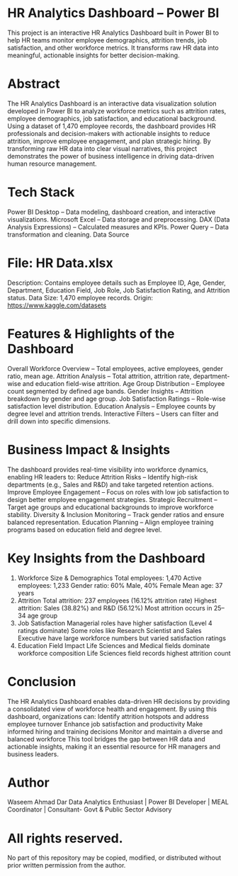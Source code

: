 # HR Analytics Dashboard – Power BI
This project is an interactive HR Analytics Dashboard built in Power BI to help HR teams monitor employee demographics, attrition trends, job satisfaction, and other workforce metrics. It transforms raw HR data into meaningful, actionable insights for better decision-making.

# Abstract
The HR Analytics Dashboard is an interactive data visualization solution developed in Power BI to analyze workforce metrics such as attrition rates, employee demographics, job satisfaction, and educational background. Using a dataset of 1,470 employee records, the dashboard provides HR professionals and decision-makers with actionable insights to reduce attrition, improve employee engagement, and plan strategic hiring. By transforming raw HR data into clear visual narratives, this project demonstrates the power of business intelligence in driving data-driven human resource management.

# Tech Stack
Power BI Desktop – Data modeling, dashboard creation, and interactive visualizations.
Microsoft Excel – Data storage and preprocessing.
DAX (Data Analysis Expressions) – Calculated measures and KPIs.
Power Query – Data transformation and cleaning.
Data Source

# File: HR Data.xlsx
Description: Contains employee details such as Employee ID, Age, Gender, Department, Education Field, Job Role, Job Satisfaction Rating, and Attrition status.
Data Size: 1,470 employee records.
Origin: https://www.kaggle.com/datasets

# Features & Highlights of the Dashboard
Overall Workforce Overview – Total employees, active employees, gender ratio, mean age.
Attrition Analysis – Total attrition, attrition rate, department-wise and education field-wise attrition.
Age Group Distribution – Employee count segmented by defined age bands.
Gender Insights – Attrition breakdown by gender and age group.
Job Satisfaction Ratings – Role-wise satisfaction level distribution.
Education Analysis – Employee counts by degree level and attrition trends.
Interactive Filters – Users can filter and drill down into specific dimensions.

# Business Impact & Insights
The dashboard provides real-time visibility into workforce dynamics, enabling HR leaders to:
Reduce Attrition Risks – Identify high-risk departments (e.g., Sales and R&D) and take targeted retention actions.
Improve Employee Engagement – Focus on roles with low job satisfaction to design better employee engagement strategies.
Strategic Recruitment – Target age groups and educational backgrounds to improve workforce stability.
Diversity & Inclusion Monitoring – Track gender ratios and ensure balanced representation.
Education Planning – Align employee training programs based on education field and degree level.

# Key Insights from the Dashboard
1. Workforce Size & Demographics
Total employees: 1,470
Active employees: 1,233
Gender ratio: 60% Male, 40% Female
Mean age: 37 years
2. Attrition
Total attrition: 237 employees (16.12% attrition rate)
Highest attrition: Sales (38.82%) and R&D (56.12%)
Most attrition occurs in 25–34 age group
3. Job Satisfaction
Managerial roles have higher satisfaction (Level 4 ratings dominate)
Some roles like Research Scientist and Sales Executive have large workforce numbers but varied satisfaction ratings
4. Education Field Impact
Life Sciences and Medical fields dominate workforce composition
Life Sciences field records highest attrition count

# Conclusion
The HR Analytics Dashboard enables data-driven HR decisions by providing a consolidated view of workforce health and engagement. By using this dashboard, organizations can:
Identify attrition hotspots and address employee turnover
Enhance job satisfaction and productivity
Make informed hiring and training decisions
Monitor and maintain a diverse and balanced workforce
This tool bridges the gap between HR data and actionable insights, making it an essential resource for HR managers and business leaders.

# Author
Waseem Ahmad Dar
Data Analytics Enthusiast | Power BI Developer | MEAL Coordinator | Consultant- Govt & Public Sector Advisory

# All rights reserved.  
No part of this repository may be copied, modified, or distributed without prior written permission from the author. 
